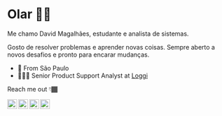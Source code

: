 #  Olar 👋🏾

Me chamo David Magalhães, estudante e analista de sistemas.

Gosto de resolver problemas e aprender novas coisas. Sempre aberto a novos desafios e pronto para encarar mudanças.


 - 📍 From São Paulo
 - 👨🏾‍💻 Senior Product Support Analyst at [Loggi](https://www.loggi.com)

Reach me out 👇🏾      

<a target="_blank" href="https://www.linkedin.com/in/david-magalhaes/">
  <img align="left" alt="LinkdeIN" width="22px" src="https://cdn.jsdelivr.net/npm/simple-icons@v3/icons/linkedin.svg" />
</a> 
<a target="_blank" href="https://api.whatsapp.com/send?phone=5511986506865">
  <img align="left" alt="Whatsapp" width="22px" src="https://cdn.jsdelivr.net/npm/simple-icons@v3/icons/whatsapp.svg" />
</a> 
<a target="_blank" href="https://www.instagram.com/davidstardust/">
  <img align="left" alt="Instagram" width="22px" src="https://cdn.jsdelivr.net/npm/simple-icons@v3/icons/instagram.svg" />
</a> 
<a target="_blank" href="https://www.facebook.com/david.stardust">
  <img align="left" alt="Facebook" width="22px" src="https://cdn.jsdelivr.net/npm/simple-icons@v3/icons/facebook.svg" />
</a>
